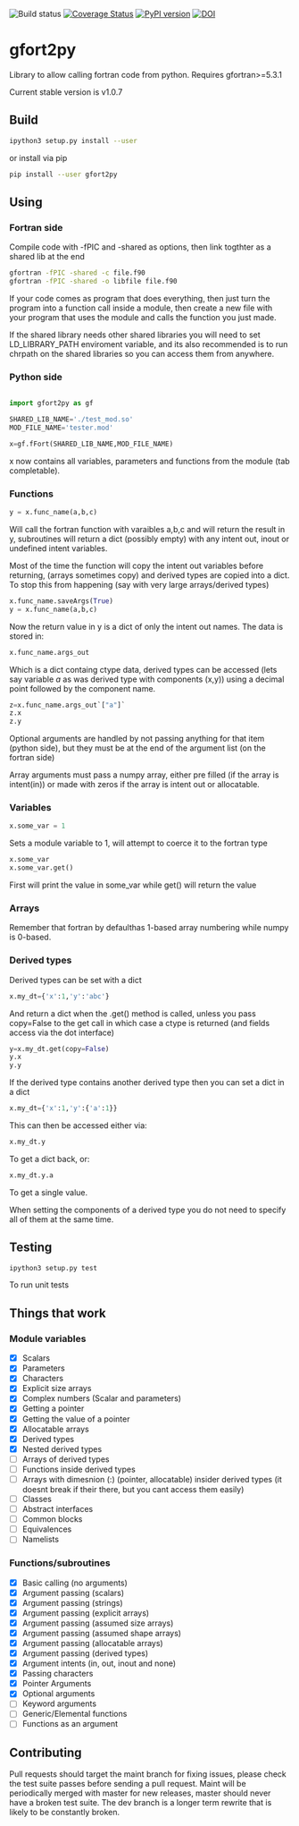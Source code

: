 ![Build status](https://travis-ci.org/rjfarmer/gfort2py.svg?branch=master)
[![Coverage Status](https://coveralls.io/repos/github/rjfarmer/gfort2py/badge.svg?branch=master)](https://coveralls.io/github/rjfarmer/gfort2py?branch=master)
[![PyPI version](https://badge.fury.io/py/gfort2py.svg)](https://badge.fury.io/py/gfort2py)
[![DOI](https://zenodo.org/badge/72889348.svg)](https://zenodo.org/badge/latestdoi/72889348)



# gfort2py
Library to allow calling fortran code from python. Requires gfortran>=5.3.1

Current stable version is v1.0.7

## Build
````bash
ipython3 setup.py install --user
````

or install via pip
````bash
pip install --user gfort2py
````


## Using
### Fortran side
Compile code with -fPIC and -shared as options, then link togthter as a shared lib at the end

````bash
gfortran -fPIC -shared -c file.f90
gfortran -fPIC -shared -o libfile file.f90
````
If your code comes as  program that does everything, then just turn the program into a function call inside a module,
then create a new file with your program that uses the module and calls the function you just made.

If the shared library needs other
shared libraries you will need to set LD_LIBRARY_PATH enviroment variable, and its also recommended is to run chrpath on the 
shared libraries so you can access them from anywhere.

### Python side
````python

import gfort2py as gf

SHARED_LIB_NAME='./test_mod.so'
MOD_FILE_NAME='tester.mod'

x=gf.fFort(SHARED_LIB_NAME,MOD_FILE_NAME)

````

x now contains all variables, parameters and functions from the module (tab completable). 

### Functions
````python
y = x.func_name(a,b,c)
````

Will call the fortran function with varaibles a,b,c and will return the result in y,
subroutines will return a dict (possibly empty) with any intent out, inout or undefined intent variables.


Most of the time the function will copy the intent out variables before returning,
(arrays sometimes copy) and derived types are copied into a dict. To stop this from
happening (say with very large arrays/derived types)

````python
x.func_name.saveArgs(True)
y = x.func_name(a,b,c)
````

Now the return value in y is a dict of only the intent out names. The data
is stored in:

````python
x.func_name.args_out
````

Which is a dict containg ctype data, derived types can be accessed 
(lets say variable *a* as was derived type with components (x,y)) using
a decimal point followed by the component name.

````python
z=x.func_name.args_out`["a"]`
z.x
z.y
````

Optional arguments are handled by not passing anything for that item (python side), but
they must be at the end of the argument list (on the fortran side)

Array arguments must pass a numpy array, either pre filled (if the array is intent(in)) or made with zeros
if the array is intent out or allocatable.

### Variables

````python
x.some_var = 1
````

Sets a module variable to 1, will attempt to coerce it to the fortran type

````python
x.some_var
x.some_var.get()
````

First will print the value in some_var while get() will return the value

### Arrays

Remember that fortran by defaulthas 1-based array numbering while numpy
is 0-based.


### Derived types

Derived types can be set with a dict 
````python
x.my_dt={'x':1,'y':'abc'}
````
And return a dict when the .get() method is called, unless you pass
copy=False to the get call in which case a ctype is returned (and fields
access via the dot interface)

````python
y=x.my_dt.get(copy=False)
y.x
y.y
````
If the derived type contains another derived type then you can set a dict in a dict

````python
x.my_dt={'x':1,'y':{'a':1}}
````

This can then be accessed either via:

````python
x.my_dt.y
````

To get a dict back, or:

````python
x.my_dt.y.a
````

To get a single value.

When setting the components of a derived type you do not need to specify
all of them at the same time.


## Testing

````bash
ipython3 setup.py test
````

To run unit tests

## Things that work

### Module variables

- [x] Scalars
- [x] Parameters
- [x] Characters
- [x] Explicit size arrays
- [X] Complex numbers (Scalar and parameters)
- [x] Getting a pointer
- [x] Getting the value of a pointer
- [x] Allocatable arrays
- [x] Derived types
- [x] Nested derived types
- [ ] Arrays of derived types
- [ ] Functions inside derived types
- [ ] Arrays with dimesnion (:) (pointer, allocatable) insider derived types (it doesnt break if their there, but you cant access them easily)
- [ ] Classes
- [ ] Abstract interfaces
- [ ] Common blocks
- [ ] Equivalences
- [ ] Namelists

### Functions/subroutines

- [X] Basic calling (no arguments)
- [x] Argument passing (scalars)
- [x] Argument passing (strings)
- [X] Argument passing (explicit arrays)
- [x] Argument passing (assumed size arrays)
- [x] Argument passing (assumed shape arrays)
- [x] Argument passing (allocatable arrays)
- [x] Argument passing (derived types)
- [x] Argument intents (in, out, inout and none)
- [x] Passing characters
- [x] Pointer Arguments 
- [x] Optional arguments
- [ ] Keyword arguments
- [ ] Generic/Elemental functions
- [ ] Functions as an argument

## Contributing

Pull requests should target the maint branch for fixing issues, please check the test suite
passes before sending a pull request.
Maint will be periodically merged with master for new releases, master should never have 
a broken test suite.
The dev branch is a longer term rewrite that is likely to be constantly broken.

